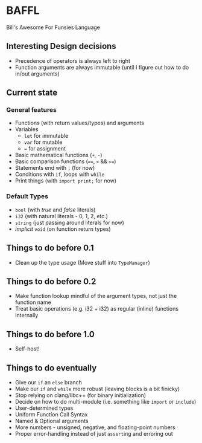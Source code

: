 # BAFFL
Bill's Awesome For Funsies Language

## Interesting Design decisions
* Precedence of operators is always left to right
* Function arguments are always immutable (until I figure out how to do in/out arguments)

## Current state

### General features
* Functions (with return values/types) and arguments
* Variables
  * `let` for immutable 
  * `var` for mutable 
  * `=` for assignment 
* Basic mathematical functions (`+`, `-`)
* Basic comparison functions (`==`, `<` && `<=`)
* Statements end with `;` (for now)
* Conditions with `if`, loops with `while`
* Print things (with `import print;` for now)

### Default Types
* `bool` (with _true_ and _false_ literals)
* `i32` (with natural literals - 0, 1, 2, etc.)
* `string` (just passing around literals for now)
* _implicit_ `void` (on function return types)

## Things to do before 0.1
* Clean up the type usage (Move stuff into `TypeManager`)

## Things to do before 0.2
* Make function lookup mindful of the argument types, not just the function name
* Treat basic operations (e.g. i32 + i32) as regular (inline) functions internally

## Things to do before 1.0
* Self-host!

## Things to do eventually
* Give our `if` an `else` branch
* Make our `if` and `while` more robust (leaving blocks is a bit finicky)
* Stop relying on clang/libc++ (for binary initialization)
* Decide on how to do multi-module (i.e. something like `import` or `include`)
* User-determined types
* Uniform Function Call Syntax
* Named & Optional arguments
* More numbers - unsigned, negative, and floating-point numbers
* Proper error-handling instead of just `assert`ing and erroring out
